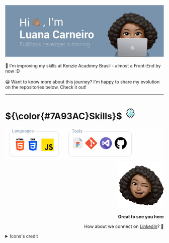 <picture>
 <img src="https://raw.githubusercontent.com/Luhmaria/Luhmaria/main/header-gif.gif">
</picture>
<br></br>
🚀 I'm improving my skills at Kenzie Academy Brasil - almost a Front-End by now :D
<br></br>
😀 Want to know more about this journey? I'm happy to share my evolution on the repositories below. Check it out!
<hr></hr>
<h1 color=""> ${\color{#7A93AC}Skills}$ <picture> <img height="40" src="https://raw.githubusercontent.com/Luhmaria/Luhmaria/main/brain.gif"></picture> </h1>
<picture>
 <img src="https://raw.githubusercontent.com/Luhmaria/Luhmaria/main/updated-skills.png">
</picture>
<!-
![Anurag's GitHub stats](https://github-readme-stats.vercel.app/api?username=Luhmaria&show_icons=true&theme=transparent)
[![Top Langs](https://github-readme-stats.vercel.app/api/top-langs/?username=Luhmaria&theme=transparent)](https://github.com/anuraghazra/github-readme-stats)
-->
<div align="right" >
 <picture>
  <img width="150" height="150" src="https://raw.githubusercontent.com/Luhmaria/Luhmaria/main/memoji.png">
 </picture>
 <p><strong>Great to see you here</strong></p>
 <p>How about we connect on <a align="center" href="https://www.linkedin.com/in/luanamariacarneiro/" target="_blank">LinkedIn</a>? 💙 </p>
</div>
<details>
  <summary>Icons's credit</summary>
 <a target="_blank" href="https://www.flaticon.com/free-icons/visual-studio" title="visual studio icons">Visual studio icons created by Freepik - Flaticon</a>
 <br/>
 <a target="_blank" href="https://www.flaticon.com/free-icons/figma" title="figma icons">Figma icons created by pancaza - Flaticon</a>
 <br/>
 <a target="_blank" href="https://www.flaticon.com/free-animated-icons/brain" title="brain animated icons">Brain animated icons created by Freepik - Flaticon</a>
</details>


